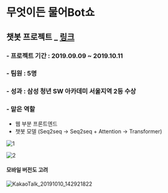 # 무엇이든 물어Bot쇼

## 챗봇 프로젝트 _ <a href="http://54.180.135.36:8083/">링크</a>

### - 프로젝트 기간 : 2019.09.09 ~ 2019.10.11

### - 팀원 : 5명

### - 성과 : 삼성 청년 SW 아카데미 서울지역 2등 수상

### - 맡은 역할

- 웹 부분 프론트엔드
- 챗봇 모델 (Seq2seq -> Seq2seq + Attention -> Transformer)

![1](https://user-images.githubusercontent.com/27988544/66552105-bc113c00-eb83-11e9-9965-4bd8ce83390f.PNG)

![2](https://user-images.githubusercontent.com/27988544/66552138-c92e2b00-eb83-11e9-8ead-f77d340e4af3.PNG)

#### 모바일 버전도 고려

![KakaoTalk_20191010_142921822](https://user-images.githubusercontent.com/27988544/66552213-e19e4580-eb83-11e9-83a9-2c8882a93689.jpg)

